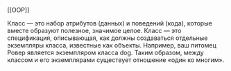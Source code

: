 [[OOP]]

Класс — это набор атрибутов (данных) и поведений (кода), которые вместе образуют полезное, значимое целое. Класс — это спецификация, описывающая, как должны создаваться отдельные экземпляры класса, известные как объекты. Например, ваш питомец Ровер является экземпляром класса dog. Таким образом, между классом и его экземплярами существует отношение «один ко многим».